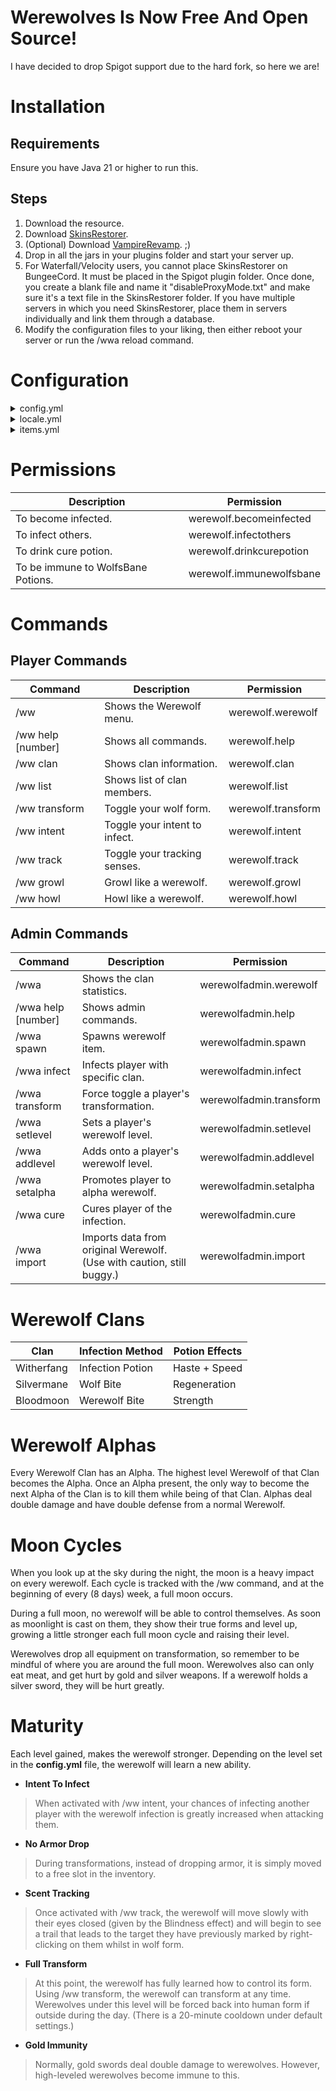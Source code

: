 # Werewolves Is Now Free And Open Source!
I have decided to drop Spigot support due to the hard fork, so here we are!

# Installation
## Requirements
Ensure you have Java 21 or higher to run this.

## Steps
1. Download the resource.
2. Download [SkinsRestorer](https://modrinth.com/plugin/skinsrestorer).
3. (Optional) Download [VampireRevamp](https://www.spigotmc.org/resources/vampirerevamp.75479/). ;)
4. Drop in all the jars in your plugins folder and start your server up.
5. For Waterfall/Velocity users, you cannot place SkinsRestorer on BungeeCord. 
It must be placed in the Spigot plugin folder. 
Once done, you create a blank file and name it "disableProxyMode.txt" and make sure it's a text file in the SkinsRestorer folder. 
If you have multiple servers in which you need SkinsRestorer, place them in servers individually and link them through a database.
6. Modify the configuration files to your liking, then either reboot your server or run the /wwa reload command.

# Configuration

<details>
    <summary>config.yml</summary>

```YAML
################################################################
###            Werewolf (Recoded) by RFSMassacre             ###
###                                                          ###
###   Discord Support: https://discord.gg/GzrSfKf            ###
###                                                          ###
### Feel free to contact me for support, but be courteous    ###
### and don't freak out and scream vaguely like I'm some     ###
### Trump supporter. :[                                      ###
###                                                          ###
################################################################

#Whether to use the permission group feature.
#This feature makes a new permission group for werewolves so owners
#can add custom perms for werewolves.
group-permissions:
    enabled: false
    group: "werewolf"

#Whether alpha stats should take in effect
alphas: true

#Werewolf Ability Cooldowns
cooldowns:
    #In minutes
    transform: 20
    howl: 3
    growl: 3
    
#Wolf Sound
sound:
    growl: "ENTITY_WOLF_GROWL"
    howl: "ENTITY_WOLF_HOWL"
    pant: "ENTITY_WOLF_PANT"
    volume: 10.0

#Werewolf Level Perks
maturity:
    intent: 2
    no-drop: 10
    scent-track: 20
    free-transform: 30
    gold-immunity: 35
    
#Transformation Time Period
transformation:
    #Whether to limit transformation time or not
    limit: true
    #Whether levels should increase time by LINEAR, EXPONENTIAL, or FLAT.
    #Not choosing the right name will default to FLAT, meaning it will not increase time limit per level.
    equation: LINEAR
    #Amount of time given at the start.
    base: 0
    #How fast seconds are earned, does not affect FLAT equation.
    modifier: 15
    
#Damage Stats
#Defense numbers lower than 1.0 increases defense.
#Alpha werewolves are intended to have more defense and damage than normal werewolves.
werewolf-stats:
    witherfang:
        speed: 0.6
        werewolf:
            defense: 0.3
            fist-damage: 6.0
            item-damage: 1.0
        alpha:
            defense: 0.15
            fist-damage: 12.0
            item-damage: 2.0
    silvermane:
        speed: 0.4
        werewolf:
            defense: 0.4
            fist-damage: 5.0
            item-damage: 1.0
        alpha:
            defense: 0.2
            fist-damage: 10.0
            item-damage: 2.0
    bloodmoon:
        speed: 0.3
        werewolf:
            defense: 0.333
            fist-damage: 5.0
            item-damage: 1.0
        alpha:
            defense: 0.166
            fist-damage: 10.0
            item-damage: 2.0

#Potion effects per Clan
#It MUST be in <name>:<power>:<duration> format otherwise it will not read.
werewolf-effects:
    witherfang:
        - "HUNGER:0:72000"
        - "NIGHT_VISION:0:72000"
        - "JUMP:3:72000"
        - "SPEED:3:72000"
    silvermane:
        - "HUNGER:2:72000"
        - "NIGHT_VISION:0:72000"
        - "JUMP:2:72000"
        - "SPEED:1:72000"
        - "REGENERATION:2:72000"
    bloodmoon:
        - "HUNGER:1:72000"
        - "NIGHT_VISION:0:72000"
        - "JUMP:1:72000"
        - "SPEED:0:72000"
        - "INCREASE_DAMAGE:2:72000"
    
#Silver Penalty
#Damage per second when Werewolf holds a silver sword
silver-penalty: 3    
    
#Werewolf Infection Rate
#By chance out of 100
infection:
    wolf:
        chance: 5
    werewolf:
        chance: 1
        intent: 5
 
#Auto-Cure Setting
auto-cure:
    enabled: false
    days: 31
    alpha-only: true

#Scent Tracking
track:
    chance: 10
    range: 8
    y-offset: 0
    particle: "SPELL_MOB"
    particle-amount: 20
    #Distances must be in descending values.
    distances:
        far: 500
        close: 200
        very-close: 50
    safe-zones: false
    
#Recipes
recipes:
    cure-potion: true
    infection-potion: true
    wolfsbane-potion: true
    silver-sword: true
    vampire-tracker: true
    werewolf-tracker: true
    washed-helmet: true
    washed-chestplate: true
    washed-leggings: true
    washed-boots: true
    purified-helmet: true
    purified-chestplate: true
    purified-leggings: true
    purified-boots: true
    salt: true
    
#What ingedient defines the tracker's recipe
#This is so 1.8 and below can craft these items optionally    
tracker-ingredient:
    vampire: GHAST_TEAR
    werewolf: RABBIT_FOOT
    
#Werewolf Clan Skins
enable-skins: true

#You can use URL or names below.
#Remember to specify whether you want CLASSIC or SLIM in each option.
#Changing skin options will take effect on startup.
skins:
    Alpha: "WerewolfAlpha"
    Witherfang: "WF_Werewolf"
    Silvermane: "SM_Werewolf"
    Bloodmoon: "BM_Werewolf"

use-urls: false
skin-urls:
    Alpha:
        url: "https://i.imgur.com/T5N6m75.png"
        skin-type: "SLIM"
    Witherfang:
        url: "https://i.imgur.com/kUF6qIH.png"
        skin-type: "SLIM"
    Silvermane:
        url: "https://i.imgur.com/8xQWrjG.png"
        skin-type: "SLIM"
    Bloodmoon:
        url: "https://i.imgur.com/M0qnxXh.png"
        skin-type: "SLIM"
 
#Check Intervals
#Lower numbers may cause lag on low-end servers, but will respond in realtime on high-end servers.
#If you lower silver check below 20, they will lose more than 1 HP per second.
#If you lower the alpha check it might cause some lag if you have 100+ werewolves on the server.
intervals:
    moon-cycle: 10
    cure-check: 20
    werewolf-buffs: 20
    werewolf-skins: 10
    werewolf-drops: 10
    werewolf-silver: 20
    werewolf-scent: 100
    alpha-update: 1200
    trackers: 20
    item-update: 40
    hunting-armor-checker: 20
    hybrid-check: 20
 
#List of worlds were Werewolf powers will not work whatsoever.
no-werewolf-worlds:
    - world_nether
    - world_the_end
 
#List of worlds where the moon cycle will not happen
#Moon cycles will load moons to every world with a NORMAL enviornment.
#If the name of that world is here, it will skip this.
blocked-worlds:
    - world_nether
    - world_the_end
    
#List of commands that are blocked while in werewolf form.
blocked-commands:
    alpha: #When being alpha.
        - /pvp
    werewolf: #When in wolf form.
        - /skin
        - /myskin
    all: #When being a werewolf in general.
        - /v o
        - /v offer
        - /vampire o
        - /vampire offer
        - /v a
        - /v accept
        - /vampire a
        - /vampire accept
        - /v flask
        - /v f
        - /vampire flask
        - /vampire f
        
#List of potion effect that are cleared in werewolf form.
blocked-potions:
    - ABSORPTION
    - DAMAGE_RESISTANCE
    - FIRE_RESISTANCE
    - HEALTH_BOOST
    - INVISIBILITY
    - LUCK
    - WATER_BREATHING
    
#Display names of each moon phase
moon-phases:
    FULL_MOON: "Full Moon"
    WANING_GIBBOUS: "Waning Gibbous"
    LAST_QUARTER: "Last Quarter"
    WANING_CRESCENT: "Waning Crescent"
    NEW_MOON: "New Moon"
    WAXING_CRESCENT: "Waxing Crescent"
    FIRST_QUARTER: "First Quarter"
    WAXING_GIBBOUS: "Waxing Gibbous"
    
#What is replaces the placeholders in the menus
menu:
    not-applied: "&7N/A"
    race:
        werewolf: "&6Lvl {level} {clan} Werewolf"
        vampire: "&cVampire"
        human: "&fHuman"
    days:
        now: "&3&lNow"
        tonight: "&bTonight"
        tomorrow: "&bTomorrow Night"
        later: "{time} Days"
    clan:
        WITHERFANG: "&2&lWitherfang"
        SILVERMANE: "&d&lSilvermane"
        BLOODMOON: "&4&lBloodmoon"
        
    
#List of items werewolves are not allowed to eat at all times
#The idea is to only give them meat
diet:
    enabled: true
    prevent-consumption: false
    blocked-foods:
        - APPLE
        - BREAD
        - MUSHROOM_SOUP
        - GOLDEN_APPLE
        - CARROT_ITEM
        - POTATO_ITEM
        - BAKED_POTATO
        - POISONOUS_POTATO
        - PUMPKIN_PIE
        - COOKIE
        - CAKE
        - MELON
        - BEETROOT
        - BEETROOT_SOUP
        - CHORUS_FRUIT
        - ROTTEN_FLESH

#Options pertaining to the hunting of other races
hunting:
    enabled: true
    trackers:
        use-either-hand: true
    purification:
        #Chance of failure out of 100
        chance: 75
    force-pvp:
        #Force PVP in claims you do not have permission to.
        alphas: true
        claims: true
        admin-claims: false
    target:
        vampire:
            daytime: false
            nighttime: true
        werewolf:
            wolf-form: true
            human-form: true
            daytime: false
            nighttime: true
        safe-zones: false

purity:
    washed:
        diamond-helmet: 5
        diamond-chestplate: 20
        diamond-leggings: 15
        diamond-boots: 5 
    purified:
        diamond-helmet: 10
        diamond-chestplate: 45
        diamond-leggings: 35
        diamond-boots: 10
        
bonus:
    washed:
        diamond-helmet: 4
        diamond-chestplate: 10
        diamond-leggings: 7
        diamond-boots: 4
    purified:
        diamond-helmet: 8
        diamond-chestplate: 20
        diamond-leggings: 14
        diamond-boots: 8
        
#Plugin support
support:
    PvPManager: false
    WorldGuard: false
```

</details>

<details>
    <summary>locale.yml</summary>

```YAML
################################################################
###              Werewolf (Recoded) Locale                   ###
################################################################

prefix:
    werewolf: "&6&lWerewolf &7&l> &e"
    hunter: "&3&lHunting &7&l> &b"

infection:
    werewolf-potion: "&cThe taste of this drink reeks! But you feel... Nimble."
    wolf-bite: "&cThe wolf left a mark on your arm. But... It's healing?"
    werewolf-bite: "&cSharp teeth has bitten your skin, yet... You feel more powerful."
    
cure:
    cure-potion: "&eTastes like lemon. The infection has been cured."
    wolfsbane-potion: "&cAgainst your will, a &4WolfsBane Potion &chas negated your Werewolf powers..."
    auto-cure: "&f{werewolf}&d's Werewolf infection subsided..."
    
clan:
    no-clan: "&cYou are not part of a Werewolf clan."
    invalid-arg: "&cYou must supply a page number."
    killed-alpha: "&f{killer} &ehas killed &f{alpha} &eand became the new &3{clan} Alpha&e!"
    no-alpha: "&f{alpha} &6has been cured and is no longer the {clan} Alpha."
    hunted-alpha: "&f{killer} &6hunted down the {clan} Alpha. &f{alpha} &6is no longer worthy!"
    new-alpha: "&f{alpha} &ehas become the new &3{clan} Alpha&e!"
    alpha-pvp: "&cAlpha werewolves cannot cower that way!"
    
full-moon:
    tonight: "&3Tonight is the &bFull Moon&3..."
    tonight-count: "&6{werewolves} Werewolves will roam tonight..."
    transformed: "&eThe &bFull Moon &eempowers you! You have transformed!"
    morning: "&cThe &bFull Moon &chas set, along with your energy..."

transform:
    to-form: "&eYou show your true form!"
    from-form: "&aYou return back to human form."
    not-leveled: "&cYou can't control your form yet... You must be Lvl {level}."
    not-infected: "&cYou must be a Werewolf to transform."
    cant-transform: "&cYour powers are not working right now!"
    on-cooldown: "&cYou still feel weak... You can transform again in {minutes} minutes."
    full-moon: "&cYou cannot control your powers during a &bFull Moon&c!"
    
intent:
    to-intent: "&eYour intention to infect has been &aenabled&e."
    from-intent: "&eYour intention to infect has been &cdisabled&e."
    not-leveled: "&cYou can't control your intent yet. You must be Lvl {level}."
    not-infected: "&cYou must be a Werewolf to intend to infect."

track:
    scent-try: "&7*sniff*"
    scent-found: "&e*sniff* *sniff* You picked up &f{player}&e's scent..."
    to-track: "&a*sniff* &f{player}&a can be sensed in this direction..."
    from-track: "&eYou open your eyes and lose their trail."
    not-in-same-world: "&cYour target must be in the same world."
    not-found: "&cYour target cannot be found."
    no-target: "&cYou currently have no target."
    not-leveled: "&cYou don't know how to track scent yet. You must be Lvl {level}."
    not-infected: "&cYou must be a Werewolf to track the scent of players."
    not-in-form: "&cYou must be in wolf form to follow someone's scent."
    
howl:
    success: "*howl*"
    on-cooldown: "&cYou can howl again in {minutes} minutes."
    not-leveled: "&cYour still to weak to howl. You must be Lvl {level}."
    not-infected: "&cYou must be a Werewolf to howl."
    not-in-form: "&cYou must be in wolf form to howl."
    
growl:
    success: "*growl*"
    on-cooldown: "&cYou can growl again in {minutes} minutes."
    not-leveled: "&cYour still to weak to growl. You must be Lvl {level}."
    not-infected: "&cYou must be a Werewolf to growl."
    not-in-form: "&cYou must be in wolf form to growl."
    
invalid:
    no-permission: "&cYou do not have permission for this command."
    main-args: "&fUnknown command. Use &6/ww help &ffor a list of commands."
    admin-args: "&fUnknown command. Use &c/wwa help &ffor a list of commands."
    no-vampire: "&3Vampire &cplugin not found. Vampire infections will not be monitored."
    blocked-command: "&cWerewolves cannot use this command ever!"
    blocked-command-world: "&cWerewolves cannot use this command in wolf form!"
    blocked-command-alpha: "&cAlpha werewolves cannot use this command!"
    outdated-server: "&cMinecraft 1.7.10 and below is not fully supported! Please consider updating to at least Minecraft 1.8.8 or higher to fully use all features."
    no-skins: "&3SkinsRestorer &cplugin not found. Skins will not be applied until it is installed."
    no-regions: "&3WorldGuard &cplugin not found. Region checks will not be enabled."
    no-vault: "&3Vault &cplugin not found. Group permissions feature will not be enabled."
    no-groups: "&cYour permission plugin does not support groups. Group permissions feature is disabled."
    
hunting:
    disabled: "Hunting vampires and werewolves is disabled on this server."
    racial: 
        use: "&cOnly &bHumans &care able to use the {item}&c!"
        craft: "&cOnly &bHumans &care able to craft the {item}&c!"
        smelt: "&cOnly &bHumans &ccan purify {item}&c!"
    armor:
        cleansed: "&eYour armor has kept you cleansed."
        wrong-item: "&cYou can only purify armor that has been washed with &fQuartz &cand &eBlaze Powder&c."
        burned: "&cOh no! The purification failed and burned the armor to ashes."
    tracker: 
        actionbar: "&f{target} &3&l| &e{distance} Blocks &baway"
        found: "&bYour &f{item} &bis pointing toward &f{target}&b and is &e{distance} Blocks &baway."
        already-found: "&bYou are tracking &f{target}&b."
        failed: "&cNo targets found within this world."
        lost: "&cYour &f{item} &chas lost sight of {target}&c."
        clear-target: "&cYour &f{item} &chas been cleared."
        no-target: "&cYour &f{item} &ccurrently has no target."
    claims:
        trespassing: "&cYou're trespassing in &f{owner}&c's land. Your PVP has been forced on!"

admin:
    level:
        no-args: "&cYou must specify the Werewolf and what to level them to."
        success: "&eYou have set {player}&e to Lvl {level}."
        not-infected: "&f{player}&c is not a Werewolf!"
    infect:
        no-args: "&cYou must specify the who to infect and the clan type."
        success: "&eYou have infected &f{player}&e with the &3{clan} &eInfection."
        not-human: "&f{player}&c must be a human to be infected!"
        failed: "&cThe infection failed for &f{player}&c!"
    cure:
        no-args: "&cYou must specify an online Werewolf!"
        success: "&eYou have cured &f{player}&e from the Werewolf Infection."
        failed: "&cCuring &f{player}&c failed!"
        not-infected: "&f{player}&c is not a Werewolf!"
    transform:
        success: "&aYou have toggled the form of &f{werewolf}&a."
        not-infected: "&f{player}&c is not a Werewolf!"
        no-args: "&cYou must specify an online Werewolf."
        full-moon: "&cYou cannot transform Werewolves during a &bFull Moon&c."
    spawn:
        no-args: "&cYou must specify the item to spawn."
        console: "&cOnly players can run this command."
        success: "&aYou have spawned a(n) {item}&a."
    setalpha:
        success: "&aYou have set &f{werewolf}&a as the &3{clan} Alpha&a!"
        not-infected: "&f{player}&c is not a Werewolf!"
        no-args: "&cYou must specify an online Werewolf."
    setphase:
        no-args: "&cYou must specify the moon phase."
        console: "&cOnly players can run this command."
        success: "&aYou have set this world's moon phase to {phase}."
        blocked-world: "&cThis world has been blacklisted."
        no-moon: "&cThis world has no moon!"
    import:
        no-files: "&cNo files found to import. Make sure you have &bwerewolves.yml &cand &bclans.yml &cin your &bplugins/Werewolf/import &cfolder."
        complete: "&aLegacy Werewolf data has been imported. ;) Now you're free from buggy plugins."
    reload: "&aWerewolf has been reloaded."
    purge: "&7All broken player files have been cleared."
    skins-loaded: "&7Skins have been downloaded."

processing: "&7Your request is processing..."
```

</details>

<details>
    <summary>items.yml</summary>

```YAML
################################################################
###               Werewolf (Recoded) Items                   ###
################################################################

INFECTION_POTION:
  name: "&6Werewolf Infection Potion"
  lore:
    - ""
    - "  &7This bottle radiates with the  "
    - "  &7scent of fleas...  "
    - ""
    - "  &cDrinking this will make you  "
    - "  &cthe beast... You will become  "
    - "  &3Witherfang&c...  "
    - ""
    
CURE_POTION:
  name: "&dWerewolf Cure Potion"
  lore:
    - ""
    - "  &7This bottle glows a white  "
    - "  &7light...  "
    - ""
    - "  &aDrinking this will make you  "
    - "  &ahuman once more...  "
    - ""
    
WOLFSBANE_POTION:
  name: "&4WolfsBane Potion"
  lore:
    - ""
    - "  &7This bottle trembles with  "
    - "  &7energy...  "
    - ""
    - "  &eThrowing this on a Werewolf  "
    - "  &ein Wolf Form will force them  "
    - "  &einto their human form."
    - ""
    
ASH:
  name: "&fAsh"
  lore:
    - ""
    - "  &7The failed remains of armor.  "
    - ""
    
SILVER_SWORD:
  name: "&cSilver Sword"
  lore:
    - ""
    - "  &7The purified metal from your  "
    - "  &7iron sword has become silver.  "
    - "  &7This blade pierces through the  "
    - "  &7defense of any Werewolf.  "
    - ""
    
VAMPIRE_TRACKER:
  name: "&4Vampire Tracker"
  lore:
    - ""
    - "  &fRight click &7on the tracker  "
    - "  &7to keep track of the nearest  "
    - "  &cVampire &7at night.  "
    - ""
    - "  &fLeft click &7to clear your  "
    - "  &7target.  "
    - ""
    
WEREWOLF_TRACKER:
  name: "&6Werewolf Tracker"
  lore:
    - ""
    - "  &fRight click &7on the tracker  "
    - "  &7to keep track of the nearest  "
    - "  &7&6Werewolf&7 in wolf form.  "
    - ""
    - "  &fLeft click &7to clear your  "
    - "  &7target.  "
    - ""
    
SALT:
  name: "&fSalt"
  lore:
    - ""
    - "  &fRight click &7on ground to  "
    - "  &7place it. It disintegrates  "
    - "  &7after 30 Minutes.  "
    - ""
    - "  &cVampires &7cannot cross  "
    - "  &7over &fSalt&7.  "
    - ""
    
WASHED_HELMET:
  name: "&6Washed Diamond Helmet"
  lore:
    - ""
    - "  &7Cleansed with salt and  "
    - "  &7fire, the impurities of  "
    - "  &7this helmet are washed.  "
    - ""
    - "  &ePurity &6&l> &a+?%  "
    - "  &bDefense &6&l> &a+!% "
    - ""
    
WASHED_CHESTPLATE:
  name: "&6Washed Diamond Chestplate"
  lore:
    - ""
    - "  &7Cleansed with salt and  "
    - "  &7fire, the impurities of  "
    - "  &7this chestplate are  "
    - "  &7washed.  "
    - ""
    - "  &ePurity &6&l> &a+?%  "
    - "  &bDefense &6&l> &a+!% "
    - ""
    
WASHED_LEGGINGS:
  name: "&6Washed Diamond Leggings"
  lore:
    - ""
    - "  &7Cleansed with salt and  "
    - "  &7fire, the impurities of  "
    - "  &7these leggings are washed.  "
    - ""
    - "  &ePurity &6&l> &a+?%  "
    - "  &bDefense &6&l> &a+!% "
    - ""
    
WASHED_BOOTS:
  name: "&6Washed Diamond Boots"
  lore:
    - ""
    - "  &7Cleansed with salt and  "
    - "  &7fire, the impurities of  "
    - "  &7these boots are washed.  "
    - ""
    - "  &ePurity &6&l> &a+?%  "
    - "  &bDefense &6&l> &a+!% "
    - ""
    
PURIFIED_HELMET:
  name: "&ePurified Diamond Helmet"
  lore:
    - ""
    - "  &7The final step: purge.  "
    - "  &7The last of the former  "
    - "  &7helmet are now purified.  "
    - ""
    - "  &ePurity &6&l> &a+?%  "
    - "  &bDefense &6&l> &a+!% "
    - ""
    
PURIFIED_CHESTPLATE:
  name: "&ePurified Diamond Chestplate"
  lore:
    - ""
    - "  &7The final step: purge.  "
    - "  &7The last of the former  "
    - "  &7chestplate are now purified.  "
    - ""
    - "  &ePurity &6&l> &a+?%  "
    - "  &bDefense &6&l> &a+!% "
    - ""
    
PURIFIED_LEGGINGS:
  name: "&ePurified Diamond Leggings"
  lore:
    - ""
    - "  &7The final step: purge.  "
    - "  &7The last of the former  "
    - "  &7leggings are now purified.  "
    - ""
    - "  &ePurity &6&l> &a+?%  "
    - "  &bDefense &6&l> &a+!% "
    - ""
  
PURIFIED_BOOTS:
  name: "&ePurified Diamond Boots"
  lore:
    - ""
    - "  &7The final step: purge.  "
    - "  &7The last of the former  "
    - "  &7boots are now purified.  "
    - ""
    - "  &ePurity &6&l> &a+?%  "
    - "  &bDefense &6&l> &a+!% "
    - ""
```

</details>

# Permissions
| Description                        | Permission               |
|------------------------------------|--------------------------|
| To become infected.                | werewolf.becomeinfected  |
| To infect others.                  | werewolf.infectothers    |
| To drink cure potion.              | werewolf.drinkcurepotion |
| To be immune to WolfsBane Potions. | werewolf.immunewolfsbane |

# Commands
## Player Commands
| Command           | Description                   | Permission         |
|-------------------|-------------------------------|--------------------|
| /ww               | Shows the Werewolf menu.      | werewolf.werewolf  |
| /ww help [number] | Shows all commands.           | werewolf.help      |
| /ww clan          | Shows clan information.       | werewolf.clan      |
| /ww list          | Shows list of clan members.   | werewolf.list      |
| /ww transform     | Toggle your wolf form.        | werewolf.transform |
| /ww intent        | Toggle your intent to infect. | werewolf.intent    |
| /ww track         | Toggle your tracking senses.  | werewolf.track     |
| /ww growl         | Growl like a werewolf.        | werewolf.growl     |
| /ww howl          | Howl like a werewolf.         | werewolf.howl      |

## Admin Commands
| Command                        | Description                                                           | Permission              |
|--------------------------------|-----------------------------------------------------------------------|-------------------------|
| /wwa                           | Shows the clan statistics.                                            | werewolfadmin.werewolf  |
| /wwa help [number]             | Shows admin commands.                                                 | werewolfadmin.help      |
| /wwa spawn <item>              | Spawns werewolf item.                                                 | werewolfadmin.spawn     |
| /wwa infect <player> <clan>    | Infects player with specific clan.                                    | werewolfadmin.infect    |
| /wwa transform <player>        | Force toggle a player's transformation.                               | werewolfadmin.transform |
| /wwa setlevel <player> <level> | Sets a player's werewolf level.                                       | werewolfadmin.setlevel  |
| /wwa addlevel <player> <level> | Adds onto a player's werewolf level.                                  | werewolfadmin.addlevel  |
| /wwa setalpha <player>         | Promotes player to alpha werewolf.                                    | werewolfadmin.setalpha  |
| /wwa cure <player>             | Cures player of the infection.                                        | werewolfadmin.cure      |
| /wwa import                    | Imports data from original Werewolf. (Use with caution, still buggy.) | werewolfadmin.import    |

# Werewolf Clans
| Clan       | Infection Method | Potion Effects |
|------------|------------------|----------------|
| Witherfang | Infection Potion | Haste + Speed  |
| Silvermane | Wolf Bite        | Regeneration   |
| Bloodmoon  | Werewolf Bite    | Strength       |

# Werewolf Alphas
Every Werewolf Clan has an Alpha. The highest level Werewolf of that Clan becomes the Alpha.
Once an Alpha present, the only way to become the next Alpha of the Clan is to kill them while being of that Clan.
Alphas deal double damage and have double defense from a normal Werewolf.

# Moon Cycles
When you look up at the sky during the night, the moon is a heavy impact on every werewolf.
Each cycle is tracked with the /ww command, and at the beginning of every (8 days) week, a full moon occurs.

During a full moon, no werewolf will be able to control themselves.
As soon as moonlight is cast on them, they show their true forms and level up, growing a little stronger each full moon cycle and raising their level.

Werewolves drop all equipment on transformation, so remember to be mindful of where you are around the full moon.
Werewolves also can only eat meat, and get hurt by gold and silver weapons. 
If a werewolf holds a silver sword, they will be hurt greatly.

# Maturity
Each level gained, makes the werewolf stronger. 
Depending on the level set in the **config.yml** file, the werewolf will learn a new ability.

- **Intent To Infect**
> When activated with /ww intent, your chances of infecting another player with the werewolf infection is greatly increased when attacking them.

- **No Armor Drop**
> During transformations, instead of dropping armor, it is simply moved to a free slot in the inventory.

- **Scent Tracking**
> Once activated with /ww track, the werewolf will move slowly with their eyes closed (given by the Blindness effect) 
> and will begin to see a trail that leads to the target they have previously marked by right-clicking on them whilst in wolf form.

- **Full Transform**
> At this point, the werewolf has fully learned how to control its form.
> Using /ww transform, the werewolf can transform at any time.
> Werewolves under this level will be forced back into human form if outside during the day.
> (There is a 20-minute cooldown under default settings.)

- **Gold Immunity**
> Normally, gold swords deal double damage to werewolves. However, high-leveled werewolves become immune to this.